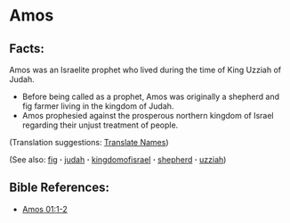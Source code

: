 # Amos #

## Facts: ##

Amos was an Israelite prophet who lived during the time of King Uzziah of Judah.

* Before being called as a prophet, Amos was originally a shepherd and fig farmer living in the kingdom of Judah.
* Amos prophesied against the prosperous northern kingdom of Israel regarding their unjust treatment of people.

(Translation suggestions: [Translate Names](https://git.door43.org/Door43/en-ta-translate-vol1/src/master/content/translate_names.md))

(See also: [fig](../other/fig.md) **·** [judah](../other/judah.md) **·** [kingdomofisrael](../other/kingdomofisrael.md) **·** [shepherd](../other/shepherd.md) **·** [uzziah](../other/uzziah.md))

## Bible References: ##

* [Amos 01:1-2](https://door43.org/en/bible/notes/amo/01/01)

